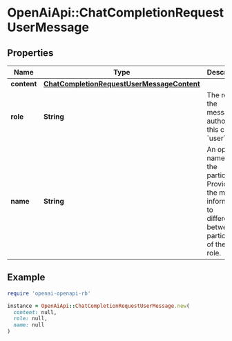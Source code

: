 # OpenAiApi::ChatCompletionRequestUserMessage

## Properties

| Name | Type | Description | Notes |
| ---- | ---- | ----------- | ----- |
| **content** | [**ChatCompletionRequestUserMessageContent**](ChatCompletionRequestUserMessageContent.md) |  |  |
| **role** | **String** | The role of the messages author, in this case &#x60;user&#x60;. |  |
| **name** | **String** | An optional name for the participant. Provides the model information to differentiate between participants of the same role. | [optional] |

## Example

```ruby
require 'openai-openapi-rb'

instance = OpenAiApi::ChatCompletionRequestUserMessage.new(
  content: null,
  role: null,
  name: null
)
```

